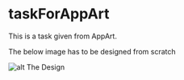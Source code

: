 # taskForAppArt
This is a task given from AppArt.

The below image has to be designed from scratch

![alt The Design](http://url/to/img.png)
